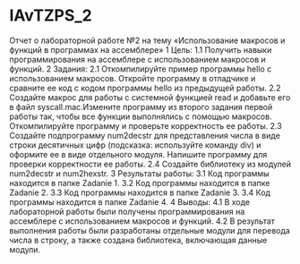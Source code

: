 # IAvTZPS_2
Отчет о лабораторной работе №2 на тему «Использование макросов и функций в программах на ассемблере»
    1  Цель: 
        1.1  Получить навыки программирования на ассемблере с использованием макросов и функций.
    2  Задания:
        2.1  Откомпилируйте пример программы hello с использованием макросов. Откройте программу в отладчике и сравните ее код с кодом программы hello из предыдущей работы.
        2.2  Создайте макрос для работы с системной функцией read и добавьте его в файл syscall.mac.Измените программу из второго задания первой работы так, чтобы все функции выполнялись с помощью макросов. Откомпилируйте программу и проверьте корректность ее работы.
        2.3  Создайте подпрограмму num2decstr для представления числа в виде строки десятичных цифр (подсказка: используйте команду div) и оформите ее в виде отдельного модуля. Напишите программу для проверки корректности ее работы.
        2.4  Создайте библиотеку из модулей num2decstr и num2hexstr. 
    3  Результаты работы:
        3.1  Код программы находится в папке Zadanie 1.
        3.2  Код программы находится в папке Zadanie 2.
        3.3  Код программы находится в папке Zadanie 3.
        3.4  Код программы находится в папке Zadanie 4.
    4  Выводы:
        4.1  В ходе лабораторной работы были получены программирования на ассемблере с использованием макросов и функций.
        4.2  В результат выполнения работы были разработаны отдельные модули для перевода числа в строку, а также создана библиотека, включающая данные модули.
